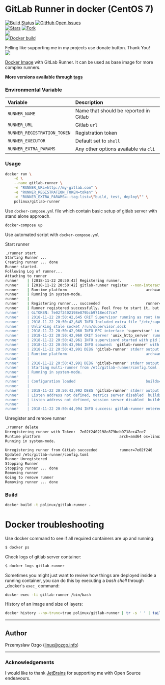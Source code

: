 # GitLab Runner in docker (CentOS 7)

[![Build Status](https://travis-ci.com/pozgo/docker-gitlab-runner.svg?branch=master)](https://travis-ci.com/pozgo/docker-gitlab-runner)
[![GitHub Open Issues](https://img.shields.io/github/issues/pozgo/docker-gitlab-runner.svg)](https://github.com/pozgo/docker-gitlab-runner/issues)  
[![Stars](https://img.shields.io/github/stars/pozgo/docker-gitlab-runner.svg?style=social&label=Stars)]()
[![Fork](https://img.shields.io/github/forks/pozgo/docker-gitlab-runner.svg?style=social&label=Fork)]()  
[![](https://img.shields.io/github/release/pozgo/docker-gitlab-runner.svg)](http://microbadger.com/images/polinux/gitlab-runner)  
[![Docker build](http://dockeri.co/image/polinux/gitlab-runner)](https://hub.docker.com/r/polinux/gitlab-runner/)

Felling like supporting me in my projects use donate button. Thank You!  
[![](https://img.shields.io/badge/donate-PayPal-blue.svg)](https://www.paypal.me/POzgo)

[Docker Image](https://registry.hub.docker.com/u/polinux/gitlab-runner/) with GitLab Runner. It can be used as base image for more complex runners.

**More versions available through [tags](https://hub.docker.com/r/polinux/gitlab-runner/tags/)**

### Environmental Variable

|Variable|Description|
|:--|:--|
|`RUNNER_NAME`|Name that should be reported in Gitlab|
|`RUNNER_URL`|Gitlab `url`|
|`RUNNER_REGISTRATION_TOKEN`|Registration token|
|`RUNNER_EXECUTOR`|Default set to `shell`|
|`RUNNER_EXTRA_PARAMS`|Any other options available via `cli`|

### Usage

```bash
docker run \
    -d \
    --name gitlab-runner \
    -e "RUNNER_URL=http://my-gitlab.com" \
    -e "RUNNER_REGISTRATION_TOKEN=token" \
    -e "RUNNER_EXTRA_PARAMS=--tag-list=\"build, test, deploy\"" \
    polinux/gitlab-runner
```

Use `docker-compose.yml` file which contain basic setup of gitlab server with stand alone approach.

```bash
docker-compose up
```

Use automated script with `docker-compose.yml`

Start runner

```bash
./runner start
Starting Runner ...
Creating runner ... done
Runner started.
Following Log of runner...
Attaching to runner
runner    | [2018-11-22 20:50:42] Registering runner.
runner    | [2018-11-22 20:50:42] gitlab-runner register --non-interactive --name="runner" --url="https://my-gitlab.com/" --registration-token="xxxxxxxxxxxxxxxxx" --executor="shell"
runner    | Runtime platform                                    arch=amd64 os=linux pid=15 revision=cf91d5e1 version=11.4.2
runner    | Running in system-mode.
runner    |
runner    | Registering runner... succeeded                     runner=uM6p5qyF
runner    | Runner registered successfully. Feel free to start it, but if it's running already the config should be automatically reloaded!
runner    | GLTOKEN: 7e02f2402198e879bcb9718ec47ce7
runner    | 2018-11-22 20:50:42,645 CRIT Supervisor running as root (no user in config file)
runner    | 2018-11-22 20:50:42,645 INFO Included extra file "/etc/supervisor.d/gitlab-runner.conf" during parsing
runner    | Unlinking stale socket /run/supervisor.sock
runner    | 2018-11-22 20:50:42,960 INFO RPC interface 'supervisor' initialized
runner    | 2018-11-22 20:50:42,960 CRIT Server 'unix_http_server' running without any HTTP authentication checking
runner    | 2018-11-22 20:50:42,961 INFO supervisord started with pid 32
runner    | 2018-11-22 20:50:43,964 INFO spawned: 'gitlab-runner' with pid 35
runner    | 2018-11-22 20:50:43,991 DEBG 'gitlab-runner' stderr output:
runner    | Runtime platform                                    arch=amd64 os=linux pid=35 revision=cf91d5e1 version=11.4.2
runner    |
runner    | 2018-11-22 20:50:43,991 DEBG 'gitlab-runner' stderr output:
runner    | Starting multi-runner from /etc/gitlab-runner/config.toml ...  builds=0
runner    | Running in system-mode.
runner    |
runner    | Configuration loaded                                builds=0
runner    |
runner    | 2018-11-22 20:50:43,992 DEBG 'gitlab-runner' stderr output:
runner    | Listen address not defined, metrics server disabled  builds=0
runner    | Listen address not defined, session server disabled  builds=0
runner    |
runner    | 2018-11-22 20:50:44,994 INFO success: gitlab-runner entered RUNNING state, process has stayed up for > than 1 seconds (startsecs)
```

Unregister and remove runner

```bash
./runner delete
Unregistering runner with Token:  7e02f2402198e879bcb9718ec47ce7
Runtime platform                                    arch=amd64 os=linux pid=46 revision=cf91d5e1 version=11.4.2
Running in system-mode.

Unregistering runner from GitLab succeeded          runner=7e02f240
Updated /etc/gitlab-runner/config.toml
Runner Unregistered
Stopping Runner
Stopping runner ... done
Removing runner
Going to remove runner
Removing runner ... done
```

### Build

```bash
docker build -t polinux/gitlab-runner .
```

Docker troubleshooting
======================

Use docker command to see if all required containers are up and running:

```bash
$ docker ps
```

Check logs of gitlab server container:

```bash
$ docker logs gitlab-runner
```

Sometimes you might just want to review how things are deployed inside a running container, you can do this by executing a _bash shell_ through _docker's `exec_` command:

```bash
docker exec -ti gitlab-runner /bin/bash
```

History of an image and size of layers:

```bash
docker history --no-trunc=true polinux/gitlab-runner | tr -s ' ' | tail -n+2 | awk -F " ago " '{print $2}'
```

---

## Author
Przemyslaw Ozgo (<linux@ozgo.info>)

---

### Acknowledgements
I would like to thank [JetBrains](https://www.jetbrains.com/) for supporting me with Open Source endeavours.